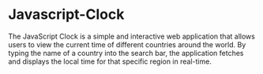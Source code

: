 # Javascript-Clock
The JavaScript Clock is a simple and interactive web application that allows users to view the current time of different countries around the world. By typing the name of a country into the search bar, the application fetches and displays the local time for that specific region in real-time.

